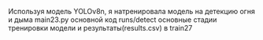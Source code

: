 Используя модель YOLOv8n, я натренировала модель на детекцию огня и дыма
main23.py основной код 
runs/detect основные стадии тренировки модели и результаты(results.csv) в train27
